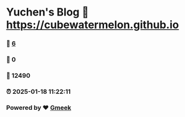 # Yuchen's Blog :link: https://cubewatermelon.github.io 
### :page_facing_up: [6](https://cubewatermelon.github.io/tag.html) 
### :speech_balloon: 0 
### :hibiscus: 12490 
### :alarm_clock: 2025-01-18 11:22:11 
### Powered by :heart: [Gmeek](https://github.com/Meekdai/Gmeek)
